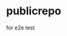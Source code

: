 # publicrepo
for e2e test































































































































































































































































































































































































































































































































































































































































































































































































































































































































































































































































































































































































































































































































































































































































































































































































































































































































































































































































































































































































































































































































